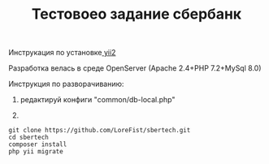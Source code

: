 <p align="center">
    <h1 align="center">Тестовоео задание сбербанк</h1>
    <br>
</p>

Инструкация по установке<a href="https://github.com/yiisoft/yii2-app-advanced/blob/master/docs/guide/start-installation.md"> yii2</a>

Разработка велась в среде OpenServer (Apache 2.4+PHP 7.2+MySql 8.0)

Инструкция по разворачиванию:
1. редактируй конфиги "common/db-local.php" 

2.
```
git clone https://github.com/LoreFist/sbertech.git
cd sbertech
composer install
php yii migrate
```